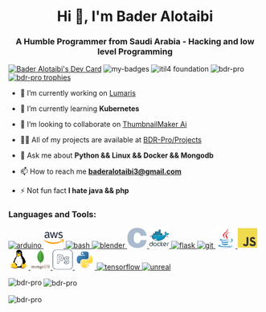 <h1 align="center">Hi 👋, I'm Bader Alotaibi</h1>
<h3 align="center">A Humble Programmer from Saudi Arabia - Hacking and low level Programming</h3>
<a href="https://app.daily.dev/baderalotaibi"><img src="https://github.com/user-attachments/assets/bc4fe43f-6a99-4dd6-b157-bea67f030859" width="652" alt="Bader Alotaibi's Dev Card"/></a>

  
  <img src="https://github.com/user-attachments/assets/080c07c2-9ecf-4cc8-97c9-2bac5d96a37e" alt="my-badges" width="120">

  <img src="https://github.com/user-attachments/assets/96d80860-6f11-4c47-86af-a69c275137b8" alt="itil4 foundation" width="120">

  <img src="https://komarev.com/ghpvc/?username=bdr-pro&label=Profile%20views&color=0e75b6&style=flat" alt="bdr-pro" width="120">





  <a href="https://github.com/ryo-ma/github-profile-trophy">
    <img src="https://github-profile-trophy.vercel.app/?username=bdr-pro" alt="bdr-pro trophies">
  </a>
  
- 🔭 I’m currently working on [Lumaris](https://github.com/BDR-Pro/lumaris_marketplace)

- 🌱 I’m currently learning **Kubernetes**

- 👯 I’m looking to collaborate on [ThumbnailMaker Ai](https://github.com/BDR-Pro/ThumbnailMaker)

- 👨‍💻 All of my projects are available at [BDR-Pro/Projects](https://github.com/BDR-Pro?tab=repositories)

- 💬 Ask me about **Python && Linux && Docker && Mongodb**

- 📫 How to reach me **baderalotaibi3@gmail.com**
 
- ⚡ Not fun fact **I hate java && php**

<h3 align="left">Languages and Tools:</h3>
<p align="left"> <a href="https://www.arduino.cc/" target="_blank" rel="noreferrer"> <img src="https://cdn.worldvectorlogo.com/logos/arduino-1.svg" alt="arduino" width="40" height="40"/> </a> <a href="https://aws.amazon.com" target="_blank" rel="noreferrer"> <img src="https://raw.githubusercontent.com/devicons/devicon/master/icons/amazonwebservices/amazonwebservices-original-wordmark.svg" alt="aws" width="40" height="40"/> </a> <a href="https://www.gnu.org/software/bash/" target="_blank" rel="noreferrer"> <img src="https://www.vectorlogo.zone/logos/gnu_bash/gnu_bash-icon.svg" alt="bash" width="40" height="40"/> </a> <a href="https://www.blender.org/" target="_blank" rel="noreferrer"> <img src="https://download.blender.org/branding/community/blender_community_badge_white.svg" alt="blender" width="40" height="40"/> </a> <a href="https://www.cprogramming.com/" target="_blank" rel="noreferrer"> <img src="https://raw.githubusercontent.com/devicons/devicon/master/icons/c/c-original.svg" alt="c" width="40" height="40"/> </a> <a href="https://www.docker.com/" target="_blank" rel="noreferrer"> <img src="https://raw.githubusercontent.com/devicons/devicon/master/icons/docker/docker-original-wordmark.svg" alt="docker" width="40" height="40"/> </a> <a href="https://flask.palletsprojects.com/" target="_blank" rel="noreferrer"> <img src="https://www.vectorlogo.zone/logos/pocoo_flask/pocoo_flask-icon.svg" alt="flask" width="40" height="40"/> </a> <a href="https://git-scm.com/" target="_blank" rel="noreferrer"> <img src="https://www.vectorlogo.zone/logos/git-scm/git-scm-icon.svg" alt="git" width="40" height="40"/> </a> <a href="https://www.java.com" target="_blank" rel="noreferrer"> <img src="https://raw.githubusercontent.com/devicons/devicon/master/icons/java/java-original.svg" alt="java" width="40" height="40"/> </a> <a href="https://developer.mozilla.org/en-US/docs/Web/JavaScript" target="_blank" rel="noreferrer"> <img src="https://raw.githubusercontent.com/devicons/devicon/master/icons/javascript/javascript-original.svg" alt="javascript" width="40" height="40"/> </a> <a href="https://www.linux.org/" target="_blank" rel="noreferrer"> <img src="https://raw.githubusercontent.com/devicons/devicon/master/icons/linux/linux-original.svg" alt="linux" width="40" height="40"/> </a> <a href="https://www.mongodb.com/" target="_blank" rel="noreferrer"> <img src="https://raw.githubusercontent.com/devicons/devicon/master/icons/mongodb/mongodb-original-wordmark.svg" alt="mongodb" width="40" height="40"/> </a> <a href="https://www.photoshop.com/en" target="_blank" rel="noreferrer"> <img src="https://raw.githubusercontent.com/devicons/devicon/master/icons/photoshop/photoshop-line.svg" alt="photoshop" width="40" height="40"/> </a> <a href="https://www.python.org" target="_blank" rel="noreferrer"> <img src="https://raw.githubusercontent.com/devicons/devicon/master/icons/python/python-original.svg" alt="python" width="40" height="40"/> </a> <a href="https://www.tensorflow.org" target="_blank" rel="noreferrer"> <img src="https://www.vectorlogo.zone/logos/tensorflow/tensorflow-icon.svg" alt="tensorflow" width="40" height="40"/> </a> <a href="https://unrealengine.com/" target="_blank" rel="noreferrer"> <img src="https://raw.githubusercontent.com/kenangundogan/fontisto/036b7eca71aab1bef8e6a0518f7329f13ed62f6b/icons/svg/brand/unreal-engine.svg" alt="unreal" width="40" height="40"/> </a> </p>

<p><img align="left" src="https://github-readme-stats.vercel.app/api/top-langs?username=bdr-pro&show_icons=true&locale=en&layout=compact" alt="bdr-pro" /></p>

<p>&nbsp;<img align="center" src="https://github-readme-stats.vercel.app/api?username=bdr-pro&show_icons=true&locale=en" alt="bdr-pro" /></p>

<p><img align="center" src="https://github-readme-streak-stats.herokuapp.com/?user=bdr-pro&" alt="bdr-pro" /></p>


